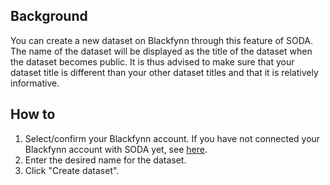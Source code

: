 ## Background

You can create a new dataset on Blackfynn through this feature of SODA. The name of the dataset will be displayed as the title of the dataset when the dataset becomes public. It is thus advised to make sure that your dataset title is different than your other dataset titles and that it is relatively informative.

## How to

1. Select/confirm your Blackfynn account. If you have not connected your Blackfynn account with SODA yet, see [here](Connect-your-Blackfynn-account-with-SODA).
2. Enter the desired name for the dataset.
3. Click "Create dataset".

